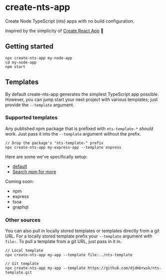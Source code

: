 # create-nts-app

Create Node TypeScript (nts) apps with no build configuration.

Inspired by the simplicity of [Create React App](https://create-react-app.dev/) 👏

## Getting started

```
npx create-nts-app my-node-app
cd my-node-app
npm start
```

## Templates

By default create-nts-app generates the simplest TypeScript app possible. However, you can jump start your next project with various templates; just provide the `--template` argument.

### Supported templates

Any published npm package that is prefixed with `nts-template-*` _should_ work. Just pass it into the `--template` argument without the prefix.

```
// Drop the package's "nts-template-" prefix
npx create-nts-app my-express-app --template express
```

Here are some we've specifically setup:

- [default](https://www.npmjs.com/package/nts-template)
- [Search npm for more](https://www.npmjs.com/search?q=nts-template)

Coming soon:

- npm
- express
- tsoa
- graphql

### Other sources

You can also pull in locally stored templates or templates directly from a git URL. For a locally stored template prefix your `--template` argument with `file:`. To pull a template from a git URL, just pass in it in.

```
// Local template
npx create-nts-app my-app --template file:../nts-template

// Git template
npx create-nts-app my-app --template https://github.com/djdmbrwsk/nts-template.git
```
